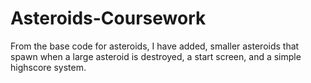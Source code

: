 # Asteroids-Coursework

From the base code for asteroids, I have added, smaller asteroids that spawn when a large asteroid is destroyed, a start screen, and a simple highscore system.
